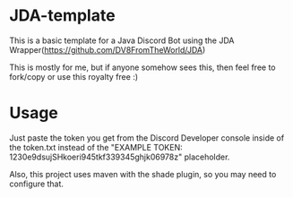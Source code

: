 # JDA-template
This is a basic template for a Java Discord Bot using the JDA Wrapper(https://github.com/DV8FromTheWorld/JDA)

This is mostly for me, but if anyone somehow sees this, then feel free to fork/copy or use this royalty free :)
# Usage
Just paste the token you get from the Discord Developer console inside of the token.txt instead of the "EXAMPLE TOKEN: 1230e9dsujSHkoeri945tkf339345ghjk06978z" placeholder.

Also, this project uses maven with the shade plugin, so you may need to configure that.
